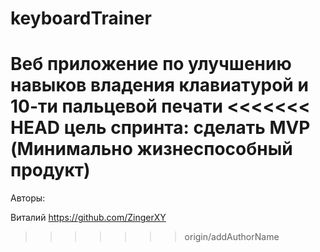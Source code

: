 # keyboardTrainer
Веб приложение по улучшению навыков владения клавиатурой и 10-ти пальцевой печати
<<<<<<< HEAD
 цель спринта: сделать MVP (Минимально жизнеспособный продукт)
=======

Авторы:

Виталий https://github.com/ZingerXY
>>>>>>> origin/addAuthorName
